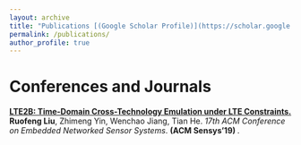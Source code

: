```yaml
---
layout: archive
title: "Publications [(Google Scholar Profile)](https://scholar.google.com/citations?hl=en&user=BCqHXQsAAAAJ)"
permalink: /publications/
author_profile: true
---
```


Conferences and Journals
======
<b>[LTE2B: Time-Domain Cross-Technology Emulation under LTE Constraints.](http://lantaoyu.com/publications/MetaIRL)</b> <br> 
<b>Ruofeng Liu</b>, Zhimeng Yin, Wenchao Jiang, Tian He.
<i>17th ACM Conference on Embedded Networked Sensor Systems</i>. <b> (ACM Sensys’19) </b>.